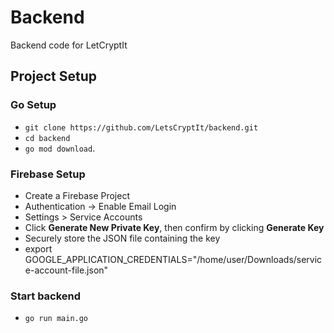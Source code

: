 # Backend
Backend code for LetCryptIt 

## Project Setup

### Go Setup
* `git clone https://github.com/LetsCryptIt/backend.git`
* `cd backend`
* `go mod download`. 

### Firebase Setup
* Create a Firebase Project
* Authentication -> Enable Email Login
* Settings > Service Accounts
* Click **Generate New Private Key**, then confirm by clicking **Generate Key**
* Securely store the JSON file containing the key
* export GOOGLE_APPLICATION_CREDENTIALS="/home/user/Downloads/service-account-file.json"

### Start backend
* `go run main.go`
